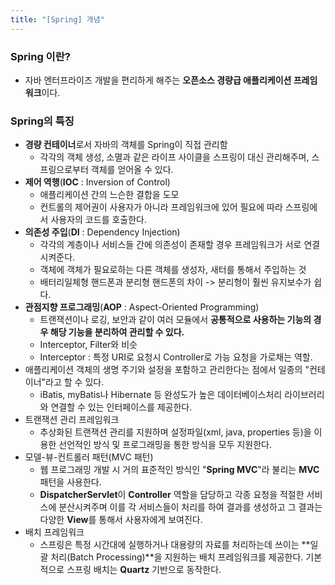 ```yaml
---
title: "[Spring] 개념"
---
```


### Spring 이란?

- 자바 엔터프라이즈 개발을 편리하게 해주는 **오픈소스 경량급 애플리케이션 프레임워크**이다.

### Spring의 특징

- **경량 컨테이너**로서 자바의 객체를 Spring이 직접 관리함
  - 각각의 객체 생성, 소멸과 같은 라이프 사이클을 스프링이 대신 관리해주며, 스프링으로부터 객체를 얻어올 수 있다.
- **제어 역행**(**IOC** : Inversion of Control)
  - 애플리케이션 간의 느슨한 결합을 도모
  - 컨트롤의 제어권이 사용자가 아니라 프레임워크에 있어 필요에 따라 스프링에서 사용자의 코드를 호출한다.
- **의존성 주입**(**DI** : Dependency Injection)
  - 각각의 계층이나 서비스들 간에 의존성이 존재할 경우 프레임워크가 서로 연결시켜준다.
  - 객체에 객체가 필요로하는 다른 객체를 생성자, 새터를 통해서 주입하는 것
  - 배터리일체형 핸드폰과 분리형 핸드폰의 차이 -> 분리형이 훨씬 유지보수가 쉽다.
- **관점지향 프로그래밍**(**AOP** : Aspect-Oriented Programming)
  - 트랜잭션이나 로깅, 보안과 같이 여러 모듈에서 **공통적으로 사용하는 기능의 경우 해당 기능을 분리하여 관리할 수 있다.**
  - Interceptor, Filter와 비슷
  - Interceptor : 특정 URI로 요청시 Controller로 가능 요청을 가로채는 역할.
- 애플리케이션 객체의 생명 주기와 설정을 포함하고 관리한다는 점에서 일종의 "컨테이너"라고 할 수 있다.
  - iBatis, myBatis나 Hibernate 등 완성도가 높은 데이터베이스처리 라이브러리와 연결할 수 있는 인터페이스를 제공한다.
- 트랜잭션 관리 프레임워크
  - 추상화된 트랜잭션 관리를 지원하며 설정파일(xml, java, properties 등)을 이용한 선언적인 방식 및 프로그래밍을 통한 방식을 모두 지원한다.
- 모델-뷰-컨트롤러 패턴(MVC 패턴)
  - 웹 프로그래밍 개발 시 거의 표준적인 방식인 "**Spring MVC**"라 불리는 **MVC**패턴을 사용한다.
  - **DispatcherServlet**이 **Controller** 역할을 담당하고 각종 요청을 적절한 서비스에 분산시켜주며 이를 각 서비스들이 처리를 하여 결과를 생성하고 그 결과는 다양한 **View**를 통해서 사용자에게 보여진다.
- 배치 프레임워크
  - 스프링은 특정 시간대에 실행하거나 대용량의 자료를 처리하는데 쓰이는 **일괄 처리(Batch Processing)**을 지원하는 배치 프레임워크를 제공한다. 기본적으로 스프링 배치는 **Quartz** 기반으로 동작한다.
